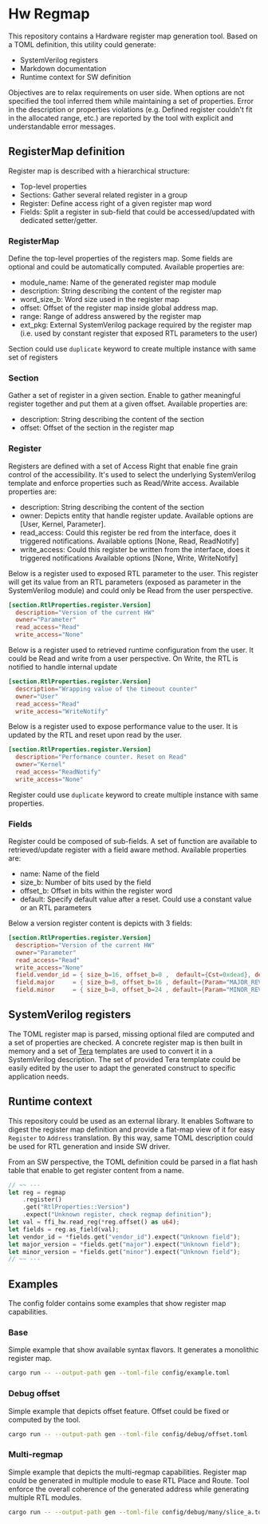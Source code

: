# Hw Regmap

This repository contains a Hardware register map generation tool.
Based on a TOML definition, this utility could generate:
* SystemVerilog registers
* Markdown documentation
* Runtime context for SW definition

Objectives are to relax requirements on user side. When options are not specified the tool inferred them while maintaining a set of properties.
Error in the description or properties violations (e.g. Defined register couldn't fit in the allocated range, etc.) are reported by the tool with explicit and understandable error messages.


## RegisterMap definition
Register map is described with a hierarchical structure:
* Top-level properties
* Sections: Gather several related register in a group
* Register: Define access right of a given register map word
* Fields: Split a register in sub-field that could be accessed/updated with dedicated setter/getter.

### RegisterMap
Define the top-level properties of the registers map. Some fields are optional and could be automatically computed.
Available properties are:
* module_name: Name of the generated register map module
* description: String describing the content of the register map
* word_size_b: Word size used in the register map
* offset: Offset of the register map inside global address map.
* range: Range of address answered by the register map
* ext_pkg: External SystemVerilog package required by the register map (i.e. used by constant register that exposed RTL parameters to the user)

Section could use `duplicate` keyword to create multiple instance with same set of registers


### Section
Gather a set of register in a given section. Enable to gather meaningful register together and put them at a given offset.
Available properties are:
* description: String describing the content of the section
* offset: Offset of the section in the register map

### Register
Registers are defined with a set of Access Right that enable fine grain control of the accessibility.
It's used to select the underlying SystemVerilog template and enforce properties such as Read/Write access.
Available properties are:
* description: String describing the content of the section
* owner: Depicts entity that handle register update. Available options are [User, Kernel, Parameter].
* read_access: Could this register be red from the interface, does it triggered notifications.
               Available options [None, Read, ReadNotify]
* write_access: Could this register be written from the interface, does it triggered notifications
               Available options [None, Write, WriteNotify]

Below is a register used to exposed RTL parameter to the user. This register will get its value from an RTL parameters (exposed as parameter in the SystemVerilog module) and could only be Read from the user perspective.
``` toml 
[section.RtlProperties.register.Version]
  description="Version of the current HW"
  owner="Parameter"
  read_access="Read"
  write_access="None"
```

Below is a register used to retrieved runtime configuration from the user. It could be Read and write from a user perspective. On Write, the RTL is notified to handle internal update
``` toml 
[section.RtlProperties.register.Version]
  description="Wrapping value of the timeout counter"
  owner="User"
  read_access="Read"
  write_access="WriteNotify"
```

Below is a register used to expose performance value to the user.
It is updated by the RTL and reset upon read by the user.
``` toml 
[section.RtlProperties.register.Version]
  description="Performance counter. Reset on Read"
  owner="Kernel"
  read_access="ReadNotify"
  write_access="None"
```

Register could use `duplicate` keyword to create multiple instance with same properties.

### Fields
Register could be composed of sub-fields. A set of function are available to retrieved/update register with a field aware method.
Available properties are:
* name: Name of the field
* size_b: Number of bits used by the field
* offset_b: Offset in bits within the register word
* default: Specify default value after a reset. Could use a constant value or an RTL parameters

Below a version register content is depicts with 3 fields:
``` toml 
[section.RtlProperties.register.Version]
  description="Version of the current HW"
  owner="Parameter"
  read_access="Read"
  write_access="None"
  field.vendor_id = { size_b=16, offset_b=0 ,  default={Cst=0xdead}, description="Vendor Id"}
  field.major     = { size_b=8, offset_b=16 , default={Param="MAJOR_REV"}, description="Major version number"}
  field.minor     = { size_b=8, offset_b=24 , default={Param="MINOR_REV"}, description="Minor version number"}
```

## SystemVerilog registers
The TOML register map is parsed, missing optional filed are computed and a set of properties are checked.
A concrete register map is then built in memory and a set of [Tera](https://github.com/Keats/tera) templates are used to convert it in a SystemVerilog description.
The set of provided Tera template could be easily edited by the user to adapt the generated construct to specific application needs.

## Runtime context
This repository could be used as an external library. It enables Software to digest the register map definition and provide a flat-map view of it for easy `Register` to `Address` translation.
By this way, same TOML description could be used for RTL generation and inside SW driver.

From an SW perspective, the TOML definition could be parsed in a flat hash table that enable to get register content from a name.

``` rust
// ~~ ---
let reg = regmap
    .register()
    .get("RtlProperties::Version")
    .expect("Unknown register, check regmap definition");
let val = ffi_hw.read_reg(*reg.offset() as u64);
let fields = reg.as_field(val);
let vendor_id = *fields.get("vendor_id").expect("Unknown field");
let major_version = *fields.get("major").expect("Unknown field");
let minor_version = *fields.get("minor").expect("Unknown field");
// ~~ ---
```

## Examples
The config folder contains some examples that show register map capabilities.

### Base
Simple example that show available syntax flavors. It generates a monolithic register map.
``` bash
cargo run -- --output-path gen --toml-file config/example.toml
```

### Debug offset 
Simple example that depicts offset feature. Offset could be fixed or computed by the tool.
``` bash
cargo run -- --output-path gen --toml-file config/debug/offset.toml
```

### Multi-regmap
Simple example that depicts the multi-regmap capabilities. Register map could be generated in multiple module to ease RTL Place and Route.
Tool enforce the overall coherence of the generated address while generating multiple RTL modules.
``` bash
cargo run -- --output-path gen --toml-file config/debug/many/slice_a.toml --toml-file config/debug/many/slice_b.toml
```
